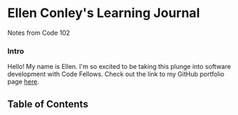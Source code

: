 # Ellen Conley's Learning Journal

Notes from Code 102

### Intro
Hello!  My name is Ellen.  I'm so excited to be taking this plunge into software development with Code Fellows.  Check out the link to my GitHub portfolio page [here](https://egconley.github.io/learning-journal/).

## Table of Contents



